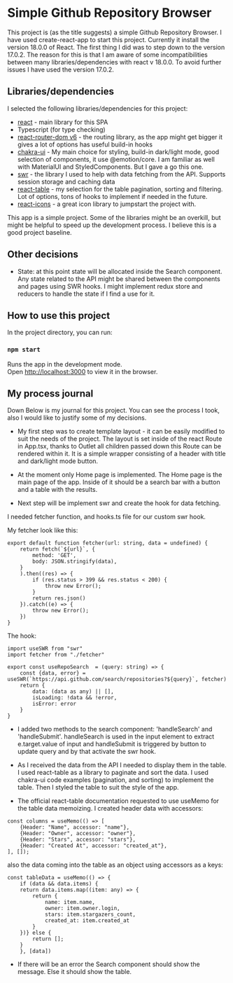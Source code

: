 # Simple Github Repository Browser
This project is (as the title suggests) a simple Github Repository Browser.
I have used create-react-app to start this project. Currently it install the version 18.0.0 of React.
The first thing I did was to step down to the version 17.0.2. The reason for this is that I am aware
of some incompatibilities between many libraries/dependencies with react v 18.0.0. To avoid further issues
I have used the version 17.0.2.

## Libraries/dependencies
I selected the following libraries/dependencies for this project:

* [react](https://reactjs.org/) - main library for this SPA
* Typescript (for type checking)
* [react-router-dom v6](https://reactrouter.com/) - the routing library, as the app might get bigger it gives a lot of options has useful build-in hooks
* [chakra-ui](https://chakra-ui.com/) - My main choice for styling, build-in dark/light mode, good selection of components, it use @emotion/core. I am familiar as well with MaterialUI and StyledComponents. But I gave a go this one.
* [swr](https://swr.now.sh/) - the library I used to help with data fetching from the API. Supports session storage and caching data
* [react-table](https://react-table.js.org/) - my selection for the table pagination, sorting and filtering. Lot of options, tons of hooks to implement if needed in the future. 
* [react-icons](https://react-icons.github.io/) - a great icon library to jumpstart the project with. 

This app is a simple project. Some of the libraries might be an overkill, but might be helpful to speed up the development process.
I believe this is a good project baseline. 

## Other decisions
* State: at this point state will be allocated inside the Search component. Any state related to the API might be shared
between the components and pages using SWR hooks. I might implement redux store and reducers to handle the state if I find a use for it.

## How to use this project

In the project directory, you can run:

### `npm start`

Runs the app in the development mode.\
Open [http://localhost:3000](http://localhost:3000) to view it in the browser.

## My process journal

Down Below is my journal for this project. You can see the process I took, also I would like to justify some of my decisions.

* My first step was to create template layout - it can be easily modified to suit the needs of the project.
  The layout is set inside of the react Route in App.tsx, thanks to Outlet all children passed down this Route can be rendered within it.
  It is a simple wrapper consisting of a header with title and dark/light mode button.

* At the moment only Home page is implemented. The Home page is the main page of the app. Inside of it should be a search bar with a button and a table with the results.

* Next step will be implement swr and create the hook for data fetching.

I needed fetcher function, and hooks.ts file for our custom swr hook.

My fetcher look like this:
```
export default function fetcher(url: string, data = undefined) {
    return fetch(`${url}`, {
        method: 'GET',
        body: JSON.stringify(data),
    }
    ).then((res) => {
        if (res.status > 399 && res.status < 200) {
            throw new Error();
        }
        return res.json()
    }).catch((e) => {
        throw new Error();
    })
}
```

The hook:
``` 
import useSWR from "swr"
import fetcher from "./fetcher"

export const useRepoSearch  = (query: string) => {
    const {data, error} = useSWR(`https://api.github.com/search/repositories?${query}`, fetcher)
    return {
        data: (data as any) || [],
        isLoading: !data && !error,
        isError: error
    }
}
```

* I added two methods to the search component: 'handleSearch' and 'handleSubmit'. handleSearch is used in the input element to extract e.target.value of input and handleSubmit is triggered by button to update query and by that activate the swr hook.

* As I received the data from the API I needed to display them in the table. I used react-table as a library to paginate and
sort the data. I used chakra-ui code examples (pagination, and sorting) to implement the table. Then I styled the table to suit
the style of the app.

* The official react-table documentation requested to use useMemo for the table data memoizing. 
I created header data with accessors:

```
const columns = useMemo(() => [
    {Header: "Name", accessor: "name"},
    {Header: "Owner", accessor: "owner"},
    {Header: "Stars", accessor: "stars"},
    {Header: "Created At", accessor: "created_at"},
], []);
```

also the data coming into the table as an object using accessors as a keys:

```
const tableData = useMemo(() => {
    if (data && data.items) {
    return data.items.map((item: any) => {
        return {
            name: item.name,
            owner: item.owner.login,
            stars: item.stargazers_count,
            created_at: item.created_at
        }
    })} else {
        return [];
    }
    }, [data])
```
* If there will be an error the Search component should show the message. Else it should show the table.







